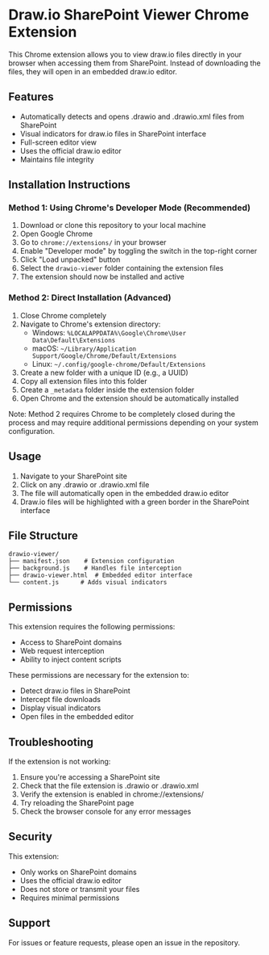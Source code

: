 # Draw.io SharePoint Viewer Chrome Extension

This Chrome extension allows you to view draw.io files directly in your browser when accessing them from SharePoint. Instead of downloading the files, they will open in an embedded draw.io editor.

## Features

- Automatically detects and opens .drawio and .drawio.xml files from SharePoint
- Visual indicators for draw.io files in SharePoint interface
- Full-screen editor view
- Uses the official draw.io editor
- Maintains file integrity

## Installation Instructions

### Method 1: Using Chrome's Developer Mode (Recommended)
1. Download or clone this repository to your local machine
2. Open Google Chrome
3. Go to `chrome://extensions/` in your browser
4. Enable "Developer mode" by toggling the switch in the top-right corner
5. Click "Load unpacked" button
6. Select the `drawio-viewer` folder containing the extension files
7. The extension should now be installed and active

### Method 2: Direct Installation (Advanced)
1. Close Chrome completely
2. Navigate to Chrome's extension directory:
   - Windows: `%LOCALAPPDATA%\Google\Chrome\User Data\Default\Extensions`
   - macOS: `~/Library/Application Support/Google/Chrome/Default/Extensions`
   - Linux: `~/.config/google-chrome/Default/Extensions`
3. Create a new folder with a unique ID (e.g., a UUID)
4. Copy all extension files into this folder
5. Create a `_metadata` folder inside the extension folder
6. Open Chrome and the extension should be automatically installed

Note: Method 2 requires Chrome to be completely closed during the process and may require additional permissions depending on your system configuration.

## Usage

1. Navigate to your SharePoint site
2. Click on any .drawio or .drawio.xml file
3. The file will automatically open in the embedded draw.io editor
4. Draw.io files will be highlighted with a green border in the SharePoint interface

## File Structure

```
drawio-viewer/
├── manifest.json    # Extension configuration
├── background.js    # Handles file interception
├── drawio-viewer.html  # Embedded editor interface
└── content.js      # Adds visual indicators
```

## Permissions

This extension requires the following permissions:
- Access to SharePoint domains
- Web request interception
- Ability to inject content scripts

These permissions are necessary for the extension to:
- Detect draw.io files in SharePoint
- Intercept file downloads
- Display visual indicators
- Open files in the embedded editor

## Troubleshooting

If the extension is not working:
1. Ensure you're accessing a SharePoint site
2. Check that the file extension is .drawio or .drawio.xml
3. Verify the extension is enabled in chrome://extensions/
4. Try reloading the SharePoint page
5. Check the browser console for any error messages

## Security

This extension:
- Only works on SharePoint domains
- Uses the official draw.io editor
- Does not store or transmit your files
- Requires minimal permissions

## Support

For issues or feature requests, please open an issue in the repository. 
